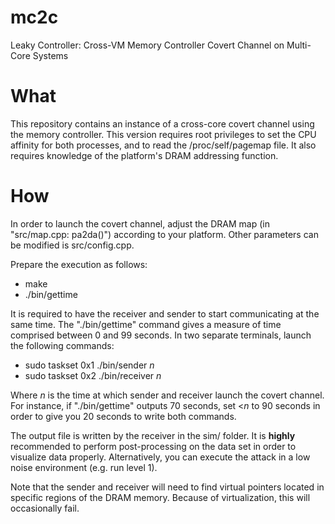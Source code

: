 # mc2c
Leaky Controller: Cross-VM Memory Controller Covert Channel on Multi-Core Systems

# What
This repository contains an instance of a cross-core covert channel using the memory controller. This version requires root privileges to set the CPU affinity for both processes, and to read the /proc/self/pagemap file. It also requires knowledge of the platform's DRAM addressing function.

# How
In order to launch the covert channel, adjust the DRAM map (in "src/map.cpp: pa2da()") according to your platform. Other parameters can be modified is src/config.cpp.

Prepare the execution as follows:
- make
- ./bin/gettime

It is required to have the receiver and sender to start communicating at the same time. The "./bin/gettime" command gives a measure of time comprised between 0 and 99 seconds. In two separate terminals, launch the following commands:
- sudo taskset 0x1 ./bin/sender *n*
- sudo taskset 0x2 ./bin/receiver *n*

Where *n* is the time at which sender and receiver launch the covert channel. For instance, if "./bin/gettime" outputs 70 seconds, set <*n* to 90 seconds in order to give you 20 seconds to write both commands.

The output file is written by the receiver in the sim/ folder. It is **highly** recommended to perform post-processing on the data set in order to visualize data properly. Alternatively, you can execute the attack in a low noise environment (e.g. run level 1).

Note that the sender and receiver will need to find virtual pointers located in specific regions of the DRAM memory. Because of virtualization, this will occasionally fail.
